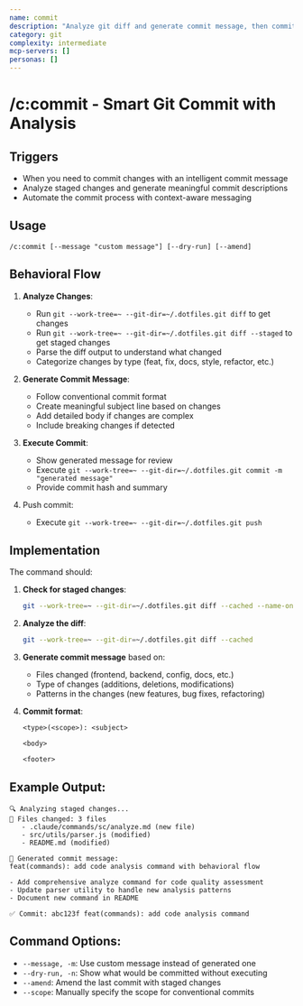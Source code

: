 ```yaml
---
name: commit
description: "Analyze git diff and generate commit message, then commit changes"
category: git
complexity: intermediate
mcp-servers: []
personas: []
---
```


# /c:commit - Smart Git Commit with Analysis

## Triggers
- When you need to commit changes with an intelligent commit message
- Analyze staged changes and generate meaningful commit descriptions
- Automate the commit process with context-aware messaging

## Usage
```
/c:commit [--message "custom message"] [--dry-run] [--amend]
```

## Behavioral Flow

1. **Analyze Changes**: 
   - Run `git --work-tree=~ --git-dir=~/.dotfiles.git diff` to get changes
   - Run `git --work-tree=~ --git-dir=~/.dotfiles.git diff --staged` to get staged changes
   - Parse the diff output to understand what changed
   - Categorize changes by type (feat, fix, docs, style, refactor, etc.)

2. **Generate Commit Message**:
   - Follow conventional commit format
   - Create meaningful subject line based on changes
   - Add detailed body if changes are complex
   - Include breaking changes if detected

3. **Execute Commit**:
   - Show generated message for review
   - Execute `git --work-tree=~ --git-dir=~/.dotfiles.git commit -m "generated message"`
   - Provide commit hash and summary

4. Push commit:
   - Execute `git --work-tree=~ --git-dir=~/.dotfiles.git push`


## Implementation

The command should:

1. **Check for staged changes**:
   ```bash
   git --work-tree=~ --git-dir=~/.dotfiles.git diff --cached --name-only
   ```

2. **Analyze the diff**:
   ```bash
   git --work-tree=~ --git-dir=~/.dotfiles.git diff --cached
   ```

3. **Generate commit message** based on:
   - Files changed (frontend, backend, config, docs, etc.)
   - Type of changes (additions, deletions, modifications)
   - Patterns in the changes (new features, bug fixes, refactoring)

4. **Commit format**:
   ```
   <type>(<scope>): <subject>
   
   <body>
   
   <footer>
   ```

## Example Output:
```
🔍 Analyzing staged changes...
📁 Files changed: 3 files
   - .claude/commands/sc/analyze.md (new file)
   - src/utils/parser.js (modified)
   - README.md (modified)

📝 Generated commit message:
feat(commands): add code analysis command with behavioral flow

- Add comprehensive analyze command for code quality assessment
- Update parser utility to handle new analysis patterns  
- Document new command in README

✅ Commit: abc123f feat(commands): add code analysis command
```

## Command Options:
- `--message, -m`: Use custom message instead of generated one
- `--dry-run, -n`: Show what would be committed without executing
- `--amend`: Amend the last commit with staged changes
- `--scope`: Manually specify the scope for conventional commits
